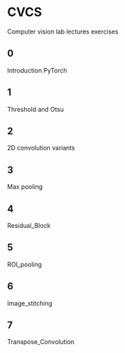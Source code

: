 # CVCS
Computer vision lab lectures exercises

## 0
Introduction PyTorch

## 1
Threshold and Otsu

## 2
2D convolution variants

## 3
Max pooling

## 4
Residual_Block

## 5
ROI_pooling

## 6
Image_stitching

## 7
Transpose_Convolution
